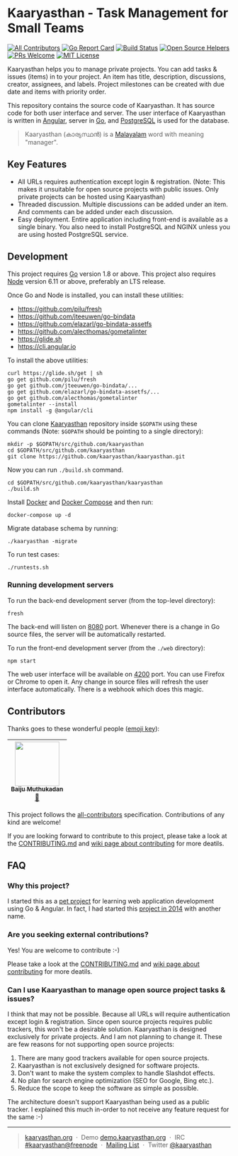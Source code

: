 # Kaaryasthan - Task Management for Small Teams
[![All Contributors](https://img.shields.io/badge/all_contributors-1-orange.svg?style=flat-square)](#contributors)
[![Go Report Card](https://goreportcard.com/badge/github.com/kaaryasthan/kaaryasthan)](https://goreportcard.com/report/github.com/kaaryasthan/kaaryasthan)
[![Build Status](https://travis-ci.org/kaaryasthan/kaaryasthan.svg?branch=master)](https://travis-ci.org/kaaryasthan/kaaryasthan)
[![Open Source Helpers](https://www.codetriage.com/kaaryasthan/kaaryasthan/badges/users.svg)](https://www.codetriage.com/kaaryasthan/kaaryasthan)
[![PRs Welcome](https://img.shields.io/badge/PRs-welcome-brightgreen.svg?style=flat-square)](https://github.com/kaaryasthan/kaaryasthan/blob/master/CONTRIBUTING.md)
[![MIT License](https://img.shields.io/badge/license-MIT-blue.svg)](https://opensource.org/licenses/MIT)

Kaaryasthan helps you to manage private projects.  You can add tasks &
issues (items) in to your project.  An item has title, description,
discussions, creator, assignees, and labels.  Project milestones can
be created with due date and items with priority order.

This repository contains the source code of Kaaryasthan.  It has
source code for both user interface and server.  The user interface of
Kaaryasthan is written in [Angular], server in [Go], and [PostgreSQL]
is used for the database.

> Kaaryasthan (കാര്യസ്ഥൻ) is a [Malayalam] word with meaning "manager".

## Key Features

- All URLs requires authentication except login & registration.
  (Note: This makes it unsuitable for open source projects with public
  issues.  Only private projects can be hosted using Kaaryasthan)
- Threaded discussion. Multiple discussions can be added under an
  item.  And comments can be added under each discussion.
- Easy deployment.  Entire application including front-end is
  available as a single binary.  You also need to install PostgreSQL
  and NGINX unless you are using hosted PostgreSQL service.

## Development

This project requires [Go] version 1.8 or above.  This project also
requires [Node] version 6.11 or above, preferably an LTS release.

Once Go and Node is installed, you can install these utilities:

- <https://github.com/pilu/fresh>
- <https://github.com/jteeuwen/go-bindata>
- <https://github.com/elazarl/go-bindata-assetfs>
- <https://github.com/alecthomas/gometalinter>
- <https://glide.sh>
- <https://cli.angular.io>

To install the above utilities:

    curl https://glide.sh/get | sh
    go get github.com/pilu/fresh
    go get github.com/jteeuwen/go-bindata/...
    go get github.com/elazarl/go-bindata-assetfs/...
    go get github.com/alecthomas/gometalinter
    gometalinter --install
    npm install -g @angular/cli

You can clone [Kaaryasthan] repository inside `$GOPATH` using these
commands (Note: `$GOPATH` should be pointing to a single directory):

    mkdir -p $GOPATH/src/github.com/kaaryasthan
    cd $GOPATH/src/github.com/kaaryasthan
    git clone https://github.com/kaaryasthan/kaaryasthan.git

Now you can run `./build.sh` command.

    cd $GOPATH/src/github.com/kaaryasthan/kaaryasthan
    ./build.sh

Install [Docker] and [Docker Compose] and then run:

    docker-compose up -d

Migrate database schema by running:

    ./kaaryasthan -migrate

To run test cases:

    ./runtests.sh

### Running development servers

To run the back-end development server (from the top-level directory):

    fresh

The back-end will listen on [8080] port.  Whenever there is a change
in Go source files, the server will be automatically restarted.

To run the front-end development server (from the `./web` directory):

    npm start

The web user interface will be available on [4200] port.  You can use
Firefox or Chrome to open it.  Any change in source files will refresh
the user interface automatically.  There is a webhook which does this
magic.

## Contributors

Thanks goes to these wonderful people ([emoji key][emojis]):

<!-- ALL-CONTRIBUTORS-LIST:START - Do not remove or modify this section -->
<!-- prettier-ignore -->
| [<img src="https://avatars3.githubusercontent.com/u/121129?v=4" width="100px;"/><br /><sub><b>Baiju Muthukadan</b></sub>](http://muthukadan.net)<br />[📖](https://github.com/baijum/kaaryasthan/commits?author=baijum "Documentation") |
| :---: |
<!-- ALL-CONTRIBUTORS-LIST:END -->

This project follows the [all-contributors][all-contributors] specification.
Contributions of any kind are welcome!

If you are looking forward to contribute to this project, please take
a look at the [CONTRIBUTING.md] and [wiki page about contributing] for
more deatils.

## FAQ

### Why this project?

I started this as a [pet project] for learning web application development
using Go & Angular.  In fact, I had started this [project in 2014] with
another name.

### Are you seeking external contributions?

Yes! You are welcome to contribute :-)

Please take a look at the [CONTRIBUTING.md] and
[wiki page about contributing] for more deatils.

### Can I use Kaaryasthan to manage open source project tasks & issues?

I think that may not be possible.  Because all URLs will require
authentication except login & registration.  Since open source
projects requires public trackers, this won't be a desirable solution.
Kaaryasthan is designed exclusively for private projects.  And I am
not planning to change it. These are few reasons for not supporting
open source projects:

1. There are many good trackers available for open source projects.
2. Kaaryasthan is not exclusively designed for software projects.
3. Don't want to make the system complex to handle Slashdot effects.
4. No plan for search engine optimization (SEO for Google, Bing etc.).
5. Reduce the scope to keep the software as simple as possible.

The architecture doesn't support Kaaryasthan being used as a public
tracker. I explained this much in-order to not receive any feature
request for the same :-)

---

> [kaaryasthan.org](https://kaaryasthan.org) &nbsp;&middot;&nbsp;
> Demo [demo.kaaryasthan.org](https://demo.kaaryasthan.org) &nbsp;&middot;&nbsp;
> IRC [#kaaryasthan@freenode](https://riot.im/app/#/room/#freenode_#kaaryasthan:matrix.org) &nbsp;&middot;&nbsp;
> [Mailing List](https://groups.google.com/forum/#!forum/kaaryasthan) &nbsp;&middot;&nbsp;
> Twitter [@kaaryasthan](https://twitter.com/kaaryasthan)

[pet project]: https://team-coder.com/pet-project
[Node]: https://nodejs.org/en
[Angular]: https://angular.io
[Go]: https://golang.org
[PostgreSQL]: https://www.postgresql.org
[Malayalam]: https://en.wikipedia.org/wiki/Malayalam
[Docker]: https://docs.docker.com
[Docker Compose]: https://docs.docker.com/compose
[Kaaryasthan]: https://github.com/kaaryasthan/kaaryasthan
[project in 2014]: https://github.com/baijum/pitracker
[CONTRIBUTING.md]: https://github.com/kaaryasthan/kaaryasthan/blob/master/CONTRIBUTING.md
[wiki page about contributing]: https://github.com/kaaryasthan/kaaryasthan/wiki/Contributing
[emojis]: https://github.com/kentcdodds/all-contributors#emoji-key
[all-contributors]: https://github.com/kentcdodds/all-contributors
[8080]: http://localhost:8080
[4200]: http://localhost:4200
